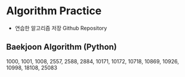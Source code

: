 # Algorithm Practice
- 연습한 알고리즘 저장 Github Repository


## Baekjoon Algorithm (Python)
1000, 1001, 1008, 2557, 2588, 2884, 10171, 10172, 10718, 10869, 10926, 10998, 18108, 25083